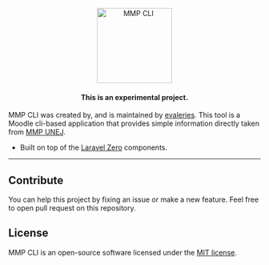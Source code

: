 <p align="center">
    <img title="MMP CLI" height="150" src="http://github.com/evaleries/mmp-cli/assets/logo.png?raw=true" />
</p>

<h4> <center>This is an <bold>experimental project</bold>. </center></h4>

MMP CLI was created by, and is maintained by [evaleries](https://github.com/evaleries). This tool is a Moodle cli-based application that provides simple information directly taken from [MMP UNEJ](https://mmp.unej.ac.id/).

- Built on top of the [Laravel Zero](https://laravel-zero.com) components.
------

## Contribute

You can help this project by fixing an issue or make a new feature.
Feel free to open pull request on this repository.

## License

MMP CLI is an open-source software licensed under the [MIT license](https://github.com/evaleries/mmp-client/blob/master/LICENSE.md).
